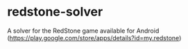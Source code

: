 redstone-solver
===============

A solver for the RedStone game available for Android (https://play.google.com/store/apps/details?id=my.redstone)
